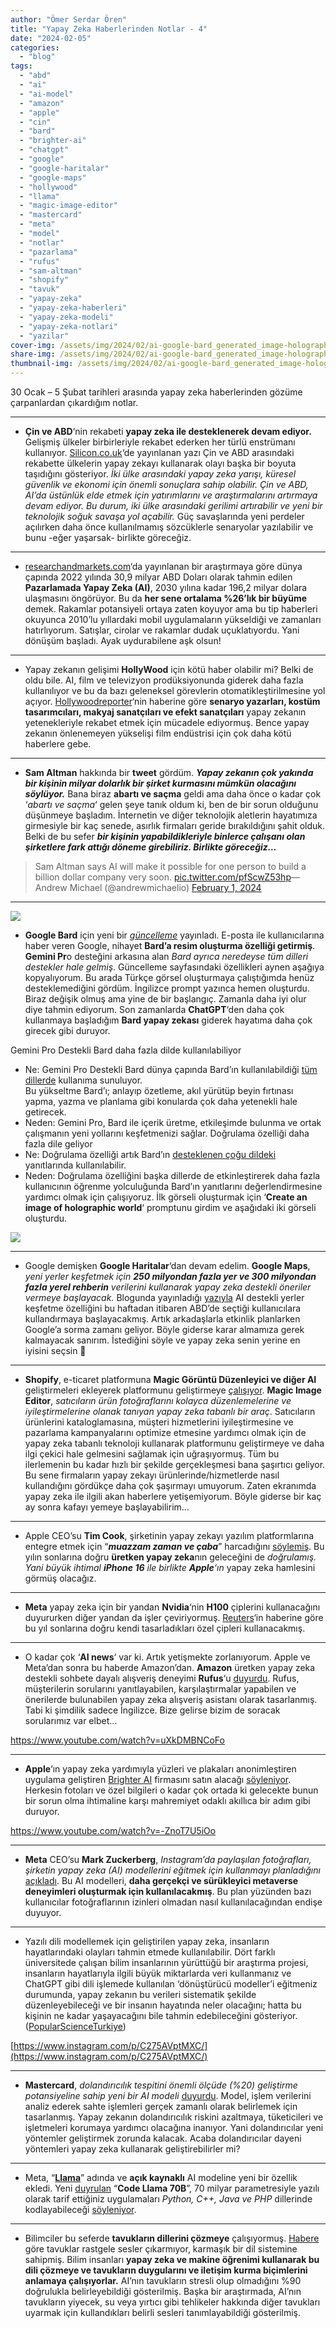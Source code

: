 ```yaml
---
author: "Ömer Serdar Ören"
title: "Yapay Zeka Haberlerinden Notlar - 4"
date: "2024-02-05"
categories: 
  - "blog"
tags: 
  - "abd"
  - "ai"
  - "ai-model"
  - "amazon"
  - "apple"
  - "cin"
  - "bard"
  - "brighter-ai"
  - "chatgpt"
  - "google"
  - "google-haritalar"
  - "google-maps"
  - "hollywood"
  - "llama"
  - "magic-image-editor"
  - "mastercard"
  - "meta"
  - "model"
  - "notlar"
  - "pazarlama"
  - "rufus"
  - "sam-altman"
  - "shopify"
  - "tavuk"
  - "yapay-zeka"
  - "yapay-zeka-haberleri"
  - "yapay-zeka-modeli"
  - "yapay-zeka-notlari"
  - "yazilar"
cover-img: /assets/img/2024/02/ai-google-bard_generated_image-holographic-world-1-1024x1024-1.jpeg
share-img: /assets/img/2024/02/ai-google-bard_generated_image-holographic-world-1-1024x1024-1.jpeg
thumbnail-img: /assets/img/2024/02/ai-google-bard_generated_image-holographic-world-1-1024x1024-1.jpeg
---
```


30 Ocak – 5 Şubat tarihleri arasında yapay zeka haberlerinden gözüme çarpanlardan çıkardığım notlar.

* * *

- **Çin ve ABD**‘nin rekabeti **yapay zeka ile desteklenerek devam ediyor.** Gelişmiş ülkeler birbirleriyle rekabet ederken her türlü enstrümanı kullanıyor. [Silicon.co.uk](https://www.silicon.co.uk/e-innovation/artificial-intelligence/china-ai-us-547783)‘de yayınlanan yazı Çin ve ABD arasındaki rekabette ülkelerin yapay zekayı kullanarak olayı başka bir boyuta taşıdığını gösteriyor. _İki ülke arasındaki yapay zeka yarışı, küresel güvenlik ve ekonomi için önemli sonuçlara sahip olabilir. Çin ve ABD, AI’da üstünlük elde etmek için yatırımlarını ve araştırmalarını artırmaya devam ediyor. Bu durum, iki ülke arasındaki gerilimi artırabilir ve yeni bir teknolojik soğuk savaşa yol açabilir._ Güç savaşlarında yeni perdeler açılırken daha önce kullanılmamış sözcüklerle senaryolar yazılabilir ve bunu -eğer yaşarsak- birlikte göreceğiz.

* * *

- [researchandmarkets.com](https://www.researchandmarkets.com/reports/5301843/artificial-intelligence-ai-in-marketing)‘da yayınlanan bir araştırmaya göre dünya çapında 2022 yılında 30,9 milyar ABD Doları olarak tahmin edilen **Pazarlamada Yapay Zeka (AI)**, 2030 yılına kadar 196,2 milyar dolara ulaşmasını öngörüyor. Bu da **her sene ortalama %26’lık bir büyüme** demek. Rakamlar potansiyeli ortaya zaten koyuyor ama bu tip haberleri okuyunca 2010’lu yıllardaki mobil uygulamaların yükseldiği ve zamanları hatırlıyorum. Satışlar, cirolar ve rakamlar dudak uçuklatıyordu. Yani dönüşüm başladı. Ayak uydurabilene aşk olsun!

* * *

- Yapay zekanın gelişimi **HollyWood** için kötü haber olabilir mi? Belki de oldu bile. AI, film ve televizyon prodüksiyonunda giderek daha fazla kullanılıyor ve bu da bazı geleneksel görevlerin otomatikleştirilmesine yol açıyor. [Hollywoodreporter](https://www.hollywoodreporter.com/business/business-news/ai-hollywood-workers-job-cuts-1235811009/)‘nin haberine göre **senaryo yazarları, kostüm tasarımcıları, makyaj sanatçıları ve efekt sanatçıları** yapay zekanın yetenekleriyle rekabet etmek için mücadele ediyormuş. Bence yapay zekanın önlenemeyen yükselişi film endüstrisi için çok daha kötü haberlere gebe.

* * *

- **Sam Altman** hakkında bir **tweet** gördüm. **_Yapay zekanın çok yakında bir kişinin milyar dolarlık bir şirket kurmasını mümkün olacağını söylüyor._** Bana biraz **abartı ve saçma** geldi ama daha önce o kadar çok ‘_abartı ve saçma_‘ gelen şeye tanık oldum ki, ben de bir sorun olduğunu düşünmeye başladım. İnternetin ve diğer teknolojik aletlerin hayatımıza girmesiyle bir kaç senede, asırlık firmaları geride bırakıldığını şahit olduk. Belki de bu sefer _**bir kişinin yapabildikleriyle binlerce çalışanı olan şirketlere fark attığı döneme girebiliriz. Birlikte göreceğiz…**_

> Sam Altman says AI will make it possible for one person to build a billion dollar company very soon. [pic.twitter.com/pfScwZ53hp](https://t.co/pfScwZ53hp)— Andrew Michael (@andrewmichaelio) [February 1, 2024](https://twitter.com/andrewmichaelio/status/1752909423826067776)

* * *

![](/assets/img/2024/02/ekran-resmi-google-bard-yapay-zeka-gorsel-olusturma-2024-02-01-1024x655-1.png)

- **Google Bard** için yeni bir _[güncelleme](https://bard.google.com/updates)_ yayınladı. E-posta ile kullanıcılarına haber veren Google, nihayet **Bard’a resim oluşturma özelliği getirmiş**. **Gemini Pr**o desteğini arkasına alan _Bard ayrıca neredeyse tüm dilleri destekler hale gelmiş_. Güncelleme sayfasındaki özellikleri aynen aşağıya kopyalıyorum. Bu arada Türkçe görsel oluşturmaya çalıştığımda henüz desteklemediğini gördüm. İngilizce prompt yazınca hemen oluşturdu. Biraz değişik olmuş ama yine de bir başlangıç. Zamanla daha iyi olur diye tahmin ediyorum. Son zamanlarda **ChatGPT**‘den daha çok kullanmaya başladığım **Bard yapay zekası** giderek hayatıma daha çok girecek gibi duruyor.

Gemini Pro Destekli Bard daha fazla dilde kullanılabiliyor

- Ne: Gemini Pro Destekli Bard dünya çapında Bard’ın kullanılabildiği [tüm dillerde](https://support.google.com/bard/?p=gemini_pro_countries) kullanıma sunuluyor.  
    Bu yükseltme Bard’ı; anlayıp özetleme, akıl yürütüp beyin fırtınası yapma, yazma ve planlama gibi konularda çok daha yetenekli hale getirecek.
- Neden: Gemini Pro, Bard ile içerik üretme, etkileşimde bulunma ve ortak çalışmanın yeni yollarını keşfetmenizi sağlar.
Doğrulama özelliği daha fazla dile geliyor
- Ne: Doğrulama özelliği artık Bard’ın [desteklenen çoğu dildeki](https://support.google.com/bard?p=exup_dc_exp) yanıtlarında kullanılabilir.
- Neden: Doğrulama özelliğini başka dillerde de etkinleştirerek daha fazla kullanıcının öğrenme yolculuğunda Bard’ın yanıtlarını değerlendirmesine yardımcı olmak için çalışıyoruz.
İlk görseli oluşturmak için ‘**Create an image of holographic world**‘ promptunu girdim ve aşağıdaki iki görseli oluşturdu.

![](/assets/img/2024/02/ai-google-bard_generated_image-holographic-world-1-1024x1024-1.jpeg)

* * *

- Google demişken **Google Haritalar**‘dan devam edelim. **Google Maps**, _yeni yerler keşfetmek için **250 milyondan fazla yer ve 300 milyondan fazla yerel rehberin** verilerini kullanarak yapay zeka destekli öneriler vermeye başlayacak._ Blogunda yayınladığı [yazıyla](https://blog.google/products/maps/google-maps-generative-ai-local-guides/) AI destekli yerler keşfetme özelliğini bu haftadan itibaren ABD’de seçtiği kullanıcılara kullandırmaya başlayacakmış. Artık arkadaşlarla etkinlik planlarken Google’a sorma zamanı geliyor. Böyle giderse karar almamıza gerek kalmayacak sanırım. İstediğini söyle ve yapay zeka senin yerine en iyisini seçsin 🤔

* * *

- **Shopify**, e-ticaret platformuna **Magic Görüntü Düzenleyici ve diğer AI** geliştirmeleri ekleyerek platformunu geliştirmeye [çalışıyor](https://venturebeat.com/ai/shopify-boosts-its-commerce-platform-with-magic-image-editor-and-other-ai-enhancements/). **Magic Image Editor**, _satıcıların ürün fotoğraflarını kolayca düzenlemelerine ve iyileştirmelerine olanak tanıyan yapay zeka tabanlı bir araç_. Satıcıların ürünlerini kataloglamasına, müşteri hizmetlerini iyileştirmesine ve pazarlama kampanyalarını optimize etmesine yardımcı olmak için de yapay zeka tabanlı teknoloji kullanarak platformunu geliştirmeye ve daha ilgi çekici hale gelmesini sağlamak için uğraşıyormuş. Tüm bu ilerlemenin bu kadar hızlı bir şekilde gerçekleşmesi bana şaşırtıcı geliyor. Bu sene firmaların yapay zekayı ürünlerinde/hizmetlerde nasıl kullandığını gördükçe daha çok şaşırmayı umuyorum. Zaten ekranımda yapay zeka ile ilgili akan haberlere yetişemiyorum. Böyle giderse bir kaç ay sonra kafayı yemeye başlayabilirim…

* * *

- Apple CEO’su **Tim Cook**, şirketinin yapay zekayı yazılım platformlarına entegre etmek için “**_muazzam zaman ve çaba_**” harcadığını [söylemiş](https://www.theverge.com/2024/2/1/24058647/apple-ceo-tim-cook-teases-generative-ai-iphone). Bu yılın sonlarına doğru **üretken yapay zeka**nın geleceğini de _doğrulamış. Yani büyük ihtimal **iPhone 16** ile birlikte **Apple**‘ın_ yapay zeka hamlesini görmüş olacağız.

* * *

- **Meta** yapay zeka için bir yandan **Nvidia**‘nin **H100** çiplerini kullanacağını duyururken diğer yandan da işler çeviriyormuş. [Reuters](https://www.reuters.com/technology/meta-deploy-in-house-custom-chips-this-year-power-ai-drive-memo-2024-02-01/)‘in haberine göre bu yıl sonlarına doğru kendi tasarladıkları özel çipleri kullanacakmış.

* * *

- O kadar çok ‘**AI news**‘ var ki. Artık yetişmekte zorlanıyorum. Apple ve Meta’dan sonra bu haberde Amazon’dan. **Amazon** üretken yapay zeka destekli sohbete dayalı alışveriş deneyimi **Rufus**‘u [duyurdu](https://www.aboutamazon.com/news/retail/amazon-rufus). Rufus, müşterilerin sorularını yanıtlayabilen, karşılaştırmalar yapabilen ve önerilerde bulunabilen yapay zeka alışveriş asistanı olarak tasarlanmış. Tabi ki şimdilik sadece İngilizce. Bize gelirse bizim de soracak sorularımız var elbet…

<https://www.youtube.com/watch?v=uXkDMBNCoFo>

* * *

- **Apple**‘ın yapay zeka yardımıyla yüzleri ve plakaları anonimleştiren uygulama geliştiren [Brighter AI](https://brighter.ai/) firmasını satın alacağı [söyleniyor](https://www.gsmarena.com/apple_is_reportedly_preparing_to_buy_an_ai_startup_to_anonymize_private_data_in_images-news-61466.php). Herkesin fotoları ve özel bilgileri o kadar çok ortada ki gelecekte bunun bir sorun olma ihtimaline karşı mahremiyet odaklı akıllıca bir adım gibi duruyor.

<https://www.youtube.com/watch?v=-ZnoT7U5iOo>

* * *

- **Meta** CEO’su **Mark Zuckerberg**, _Instagram’da paylaşılan fotoğrafları, şirketin yapay zeka (AI) modellerini eğitmek için kullanmayı planladığını_ [açıkladı](https://petapixel.com/2024/02/02/zuckerbergs-going-to-use-your-instagram-photos-to-train-his-ai-machines/). Bu AI modelleri, **daha gerçekçi ve sürükleyici metaverse deneyimleri oluşturmak için kullanılacakmış**. Bu plan yüzünden bazı kullanıcılar fotoğraflarının izinleri olmadan nasıl kullanılacağından endişe duyuyor.

* * *

- Yazılı dili modellemek için geliştirilen yapay zeka, insanların hayatlarındaki olayları tahmin etmede kullanılabilir. Dört farklı üniversitede çalışan bilim insanlarının yürüttüğü bir araştırma projesi, insanların hayatlarıyla ilgili büyük miktarlarda veri kullanmanız ve ChatGPT gibi dili işlemede kullanılan ‘dönüştürücü modeller’i eğitmeniz durumunda, yapay zekanın bu verileri sistematik şekilde düzenleyebileceği ve bir insanın hayatında neler olacağını; hatta bu kişinin ne kadar yaşayacağını bile tahmin edebileceğini gösteriyor. ([PopularScienceTurkiye](https://www.instagram.com/p/C275AVptMXC/))

[https://www.instagram.com/p/C275AVptMXC/](https://www.instagram.com/p/C275AVptMXC/)

* * *

- **Mastercard**, _dolandırıcılık tespitini önemli ölçüde (%20) geliştirme potansiyeline sahip yeni bir AI modeli_ [duyurdu](https://www.mastercard.com/news/press/2024/february/mastercard-supercharges-consumer-protection-with-gen-ai/). Model, işlem verilerini analiz ederek sahte işlemleri gerçek zamanlı olarak belirlemek için tasarlanmış. Yapay zekanın dolandırıcılık riskini azaltmaya, tüketicileri ve işletmeleri korumaya yardımcı olacağına inanıyor. Yani dolandırıcılar yeni yöntemler geliştirmek zorunda kalacak. Acaba dolandırıcılar dayeni yöntemleri yapay zeka kullanarak geliştirebilirler mi?

* * *

- Meta, “**[Llama](https://ai.meta.com/llama/)**” adında ve **açık kaynaklı** AI modeline yeni bir özellik ekledi. Yeni [duyrulan](https://ai.meta.com/resources/models-and-libraries/llama-downloads/) “**Code Llama 70B**”, 70 milyar parametresiyle yazılı olarak tarif ettiğiniz uygulamaları _Python, C++, Java ve PHP_ dillerinde kodlayabileceği [söyleniyor](https://venturebeat.com/ai/meta-releases-code-llama-70b-an-open-source-behemoth-to-rival-private-ai-development/).

* * *

- Bilimciler bu seferde **tavukların dillerini çözmeye** çalışıyormuş. [Habere](https://www.inverse.com/science/scientists-using-ai-to-decode-the-language-of-chickens) göre tavuklar rastgele sesler çıkarmıyor, karmaşık bir dil sistemine sahipmiş. Bilim insanları **yapay zeka ve makine öğrenimi kullanarak bu dili çözmeye ve tavukların duygularını ve iletişim kurma biçimlerini anlamaya çalışıyorlar.** AI’nın tavukların stresli olup olmadığını %90 doğrulukla belirleyebildiği gösterilmiş. Başka bir araştırmada, AI’nın tavukların yiyecek, su veya yırtıcı gibi tehlikeler hakkında diğer tavukları uyarmak için kullandıkları belirli sesleri tanımlayabildiği gösterilmiş.
